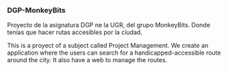 ### DGP-MonkeyBits

Proyecto de la asignatura DGP ne la UGR, del grupo MonkeyBits. Donde tenías que hacer rutas accesibles por la ciudad.

This is a proyect of a subject called Project Management. We create an application where the users can search for a  handicapped-accessible route around the city. It also have a web to manage the routes.

